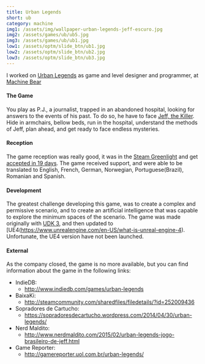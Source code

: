 ```yaml
---
title: Urban Legends
short: ub
category: machine
img1: /assets/img/wallpaper-urban-legends-jeff-escuro.jpg
img2: /assets/games/ub/ub5.jpg
img3: /assets/games/ub/ub1.jpg
low1: /assets/optm/slide_btn/ub1.jpg
low2: /assets/optm/slide_btn/ub2.jpg
low3: /assets/optm/slide_btn/ub3.jpg
---
```


I worked on [Urban Legends](http://machinebear.com.br/urban-legends.html) as game and level designer and programmer, at [Machine Bear](http://machinebear.com)

#### The Game

You play as P.J., a journalist, trapped in an abandoned hospital, looking for answers to the events of his past. To do so, he have to face [Jeff, the Killer](https://en.wikipedia.org/wiki/Creepypasta#Jeff_the_Killer). Hide in armchairs, bellow beds, run in the hospital, understand the methods of Jeff, plan ahead, and get ready to face endless mysteries.

#### Reception

The game reception was really good, it was in the [Steam Greenlight](http://steamcommunity.com/sharedfiles/filedetails/?id=252009436) and get [accepted in 19 days](http://steamcommunity.com/sharedfiles/filedetails/updates/252009436/1400113588). The game received support, and were able to be translated to English, French, German, Norwegian, Portuguese(Brazil), Romanian and Spanish.

#### Development

The greatest challenge developing this game, was to create a complex and permissive scenario, and to create an artificial intelligence that was capable to explore the minimum spaces of the scenario. The game was made originally with [UDK 3](https://docs.unrealengine.com/udk/Three/WebHome.html), and then updated to [UE4(https://www.unrealengine.com/en-US/what-is-unreal-engine-4). Unfortunate, the UE4 version have not been launched.

#### External

As the company closed, the game is no more available, but you can find information about the game in the following links:

- IndieDB:
	- <http://www.indiedb.com/games/urban-legends>
- BaixaKi:
	- <http://steamcommunity.com/sharedfiles/filedetails/?id=252009436>
- Sopradores de Cartucho:
	- <https://sopradoresdecartucho.wordpress.com/2014/04/30/urban-legends/>
- Nerd Maldito:
	- <http://www.nerdmaldito.com/2015/02/urban-legends-jogo-brasileiro-de-jeff.html>
- Game Reporter:
	- <http://gamereporter.uol.com.br/urban-legends/>